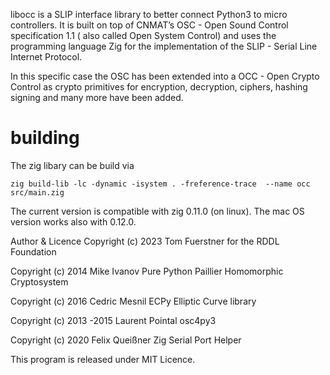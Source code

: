 libocc is a SLIP interface library to better connect Python3 to micro controllers. It is built on top of CNMAT’s OSC - Open Sound Control specification 1.1 ( also called Open System Control)  and uses the programming language Zig for the implementation of the SLIP - Serial Line Internet Protocol. 

In this specific case the OSC has been extended into a OCC - Open Crypto Control as crypto primitives for encryption, decryption, ciphers, hashing signing and many more have been added.

# building
The zig libary can be build via
```
zig build-lib -lc -dynamic -isystem . -freference-trace  --name occ src/main.zig
```
The current version is compatible with zig 0.11.0 (on linux). The mac OS version works also with 0.12.0.

Author & Licence
Copyright (c) 2023 Tom Fuerstner for the RDDL Foundation

Copyright (c) 2014 Mike Ivanov Pure Python Paillier Homomorphic Cryptosystem

Copyright (c) 2016 Cedric Mesnil ECPy Elliptic Curve library

Copyright (c) 2013 -2015 Laurent Pointal osc4py3

Copyright (c) 2020 Felix Queißner Zig Serial Port Helper

This program is released under MIT Licence.